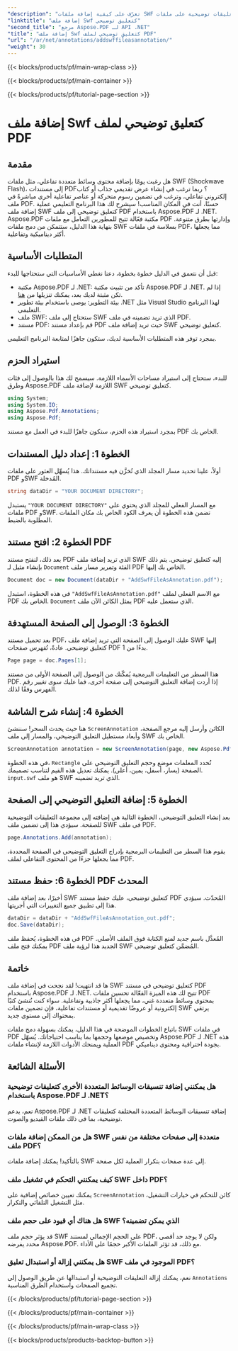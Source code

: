 ```yaml
---
"description": "تعرّف على كيفية إضافة ملفات SWF كتعليقات توضيحية على ملفات PDF باستخدام Aspose.PDF لـ .NET. حسّن ملفات PDF الخاصة بك بمحتوى وسائط متعددة تفاعلي من خلال هذا البرنامج التعليمي المفصل."
"linktitle": "إضافة ملف Swf كتعليق توضيحي"
"second_title": "مرجع Aspose.PDF لـ API .NET"
"title": "إضافة ملف Swf كتعليق توضيحي لملف PDF"
"url": "/ar/net/annotations/addswffileasannotation/"
"weight": 30
---
```


{{< blocks/products/pf/main-wrap-class >}}

{{< blocks/products/pf/main-container >}}

{{< blocks/products/pf/tutorial-page-section >}}

# إضافة ملف Swf كتعليق توضيحي لملف PDF

## مقدمة

هل رغبت يومًا بإضافة محتوى وسائط متعددة تفاعلي، مثل ملفات SWF (Shockwave Flash)، إلى مستندات PDF؟ ربما ترغب في إنشاء عرض تقديمي جذاب أو كتاب إلكتروني تفاعلي، وترغب في تضمين رسوم متحركة أو عناصر تفاعلية أخرى مباشرةً في ملف PDF. حسنًا، أنت في المكان المناسب! سيشرح لك هذا البرنامج التعليمي عملية إضافة ملف SWF كتعليق توضيحي إلى ملف PDF باستخدام Aspose.PDF لـ .NET. Aspose.PDF مكتبة فعّالة تتيح للمطورين التعامل مع ملفات PDF وإدارتها بطرق متنوعة. بنهاية هذا الدليل، ستتمكن من دمج ملفات SWF بسلاسة في ملفات PDF، مما يجعلها أكثر ديناميكية وتفاعلية.

## المتطلبات الأساسية

قبل أن نتعمق في الدليل خطوة بخطوة، دعنا نغطي الأساسيات التي ستحتاجها للبدء:

- مكتبة Aspose.PDF لـ .NET: تأكد من تثبيت مكتبة Aspose.PDF لـ .NET. إذا لم تكن مثبتة لديك بعد، يمكنك تنزيلها من [هنا](https://releases.aspose.com/pdf/net/).
- بيئة التطوير: يوصى باستخدام بيئة تطوير .NET مثل Visual Studio لهذا البرنامج التعليمي.
- ملف SWF: ستحتاج إلى ملف SWF الذي تريد تضمينه في ملف PDF.
- مستند PDF: قم بإعداد مستند PDF حيث تريد إضافة ملف SWF كتعليق توضيحي.

بمجرد توفر هذه المتطلبات الأساسية لديك، ستكون جاهزًا لمتابعة البرنامج التعليمي.

## استيراد الحزم

للبدء، ستحتاج إلى استيراد مساحات الأسماء اللازمة. سيسمح لك هذا بالوصول إلى فئات وطرق Aspose.PDF اللازمة لإضافة ملف SWF كتعليق توضيحي.

```csharp
using System;
using System.IO;
using Aspose.Pdf.Annotations;
using Aspose.Pdf;
```

بمجرد استيراد هذه الحزم، ستكون جاهزًا للبدء في العمل مع مستند PDF الخاص بك.

## الخطوة 1: إعداد دليل المستندات

أولاً، علينا تحديد مسار المجلد الذي تُخزَّن فيه مستنداتك. هذا يُسهِّل العثور على ملفات PDF وSWF المُدخلة.

```csharp
string dataDir = "YOUR DOCUMENT DIRECTORY";
```

يستبدل `"YOUR DOCUMENT DIRECTORY"` مع المسار الفعلي للمجلد الذي يحتوي على ملفات PDF وSWF. تضمن هذه الخطوة أن يعرف الكود الخاص بك مكان الملفات المطلوبة بالضبط.

## الخطوة 2: افتح مستند PDF

بعد ذلك، لنفتح مستند PDF الذي تريد إضافة ملف SWF إليه كتعليق توضيحي. يتم ذلك بإنشاء مثيل لـ `Document` الفئة وتمرير مسار ملف PDF الخاص بك إليها.

```csharp
Document doc = new Document(dataDir + "AddSwfFileAsAnnotation.pdf");
```

في هذه الخطوة، استبدل `"AddSwfFileAsAnnotation.pdf"` مع الاسم الفعلي لملف PDF الخاص بك. `Document` يمثل الكائن الآن ملف PDF الذي ستعمل عليه.

## الخطوة 3: الوصول إلى الصفحة المستهدفة

بعد تحميل مستند PDF، عليك الوصول إلى الصفحة التي تريد إضافة ملف SWF إليها كتعليق توضيحي. عادةً، تُفهرس صفحات PDF بدءًا من 1.

```csharp
Page page = doc.Pages[1];
```

هذا السطر من التعليمات البرمجية يُمكّنك من الوصول إلى الصفحة الأولى من مستند PDF. إذا أردت إضافة التعليق التوضيحي إلى صفحة أخرى، فما عليك سوى تغيير رقم الفهرس وفقًا لذلك.

## الخطوة 4: إنشاء شرح الشاشة

هنا حيث يحدث السحر! سننشئ `ScreenAnnotation` الكائن وأرسل إليه مرجع الصفحة، وأبعاد مستطيل التعليق التوضيحي، والمسار إلى ملف SWF الخاص بك.

```csharp
ScreenAnnotation annotation = new ScreenAnnotation(page, new Aspose.Pdf.Rectangle(0, 400, 600, 700), dataDir + "input.swf");
```

في هذه الخطوة، `Rectangle` تُحدد المعلمات موضع وحجم التعليق التوضيحي على الصفحة (يسار، أسفل، يمين، أعلى). يمكنك تعديل هذه القيم لتناسب تصميمك. `input.swf` هو ملف SWF الذي تريد تضمينه.

## الخطوة 5: إضافة التعليق التوضيحي إلى الصفحة

بعد إنشاء التعليق التوضيحي، الخطوة التالية هي إضافته إلى مجموعة التعليقات التوضيحية للصفحة. سيؤدي هذا إلى تضمين ملف SWF في ملف PDF.

```csharp
page.Annotations.Add(annotation);
```

يقوم هذا السطر من التعليمات البرمجية بإدراج التعليق التوضيحي في الصفحة المحددة، مما يجعلها جزءًا من المحتوى التفاعلي لملف PDF.

## الخطوة 6: حفظ مستند PDF المحدث

أخيرًا، بعد إضافة ملف SWF كتعليق توضيحي، عليك حفظ مستند PDF المُحدّث. سيؤدي هذا إلى تطبيق جميع التغييرات التي أجريتها.

```csharp
dataDir = dataDir + "AddSwfFileAsAnnotation_out.pdf";
doc.Save(dataDir);
```

في هذه الخطوة، يُحفظ ملف PDF المُعدَّل باسم جديد لمنع الكتابة فوق الملف الأصلي. يمكنك فتح ملف PDF الجديد هذا لرؤية ملف SWF المُضمَّن كتعليق توضيحي.

## خاتمة

ها قد انتهيت! لقد نجحت في إضافة ملف SWF كتعليق توضيحي في مستند PDF باستخدام Aspose.PDF لـ .NET. تتيح لك هذه الميزة الفعّالة تحسين ملفات PDF بمحتوى وسائط متعددة غني، مما يجعلها أكثر جاذبية وتفاعلية. سواء كنت تُنشئ كتبًا إلكترونية أو عروضًا تقديمية أو مستندات تفاعلية، فإن تضمين ملفات SWF يرتقي بمحتواك إلى مستوى جديد.

باتباع الخطوات الموضحة في هذا الدليل، يمكنك بسهولة دمج ملفات SWF في ملفات PDF وتخصيص موضعها وحجمها بما يناسب احتياجاتك. يُسهّل Aspose.PDF لـ .NET هذه العملية ويمنحك الأدوات اللازمة لإنشاء ملفات PDF بجودة احترافية ومحتوى ديناميكي.

## الأسئلة الشائعة

### هل يمكنني إضافة تنسيقات الوسائط المتعددة الأخرى كتعليقات توضيحية باستخدام Aspose.PDF لـ .NET؟
نعم، يدعم Aspose.PDF لـ .NET إضافة تنسيقات الوسائط المتعددة المختلفة كتعليقات توضيحية، بما في ذلك ملفات الفيديو والصوت.

### هل من الممكن إضافة ملفات SWF متعددة إلى صفحات مختلفة من نفس ملف PDF؟
بالتأكيد! يمكنك إضافة ملفات SWF إلى عدة صفحات بتكرار العملية لكل صفحة.

### كيف يمكنني التحكم في تشغيل ملف SWF داخل PDF؟
يمكنك تعيين خصائص إضافية على `ScreenAnnotation` كائن للتحكم في خيارات التشغيل، مثل التشغيل التلقائي والتكرار.

### هل هناك أي قيود على حجم ملف SWF الذي يمكن تضمينه؟
قد يؤثر حجم ملف SWF على الحجم الإجمالي لمستند PDF، ولكن لا يوجد حد أقصى محدد يفرضه Aspose.PDF. مع ذلك، قد تؤثر الملفات الأكبر حجمًا على الأداء.

### هل يمكنني إزالة أو استبدال تعليق SWF الموجود في ملف PDF؟
نعم، يمكنك إزالة التعليقات التوضيحية أو استبدالها عن طريق الوصول إلى `Annotations` تجميع الصفحات واستخدام الطرق المناسبة.

{{< /blocks/products/pf/tutorial-page-section >}}

{{< /blocks/products/pf/main-container >}}

{{< /blocks/products/pf/main-wrap-class >}}

{{< blocks/products/products-backtop-button >}}